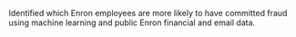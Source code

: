 Identified which Enron employees are more likely to have committed fraud using machine learning and public Enron financial and email data.
